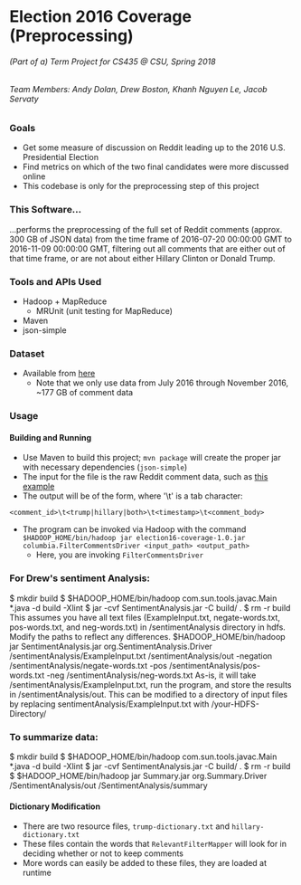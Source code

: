 # Election 2016 Coverage (Preprocessing)
###### (Part of a) Term Project for CS435 @ CSU, Spring 2018
###### Team Members: Andy Dolan, Drew Boston, Khanh Nguyen Le, Jacob Servaty

### Goals
* Get some measure of discussion on Reddit leading up to the 2016 U.S. Presidential Election
* Find metrics on which of the two final candidates were more discussed online
* This codebase is only for the preprocessing step of this project

### This Software...
...performs the preprocessing of the full set of Reddit comments (approx. 300 GB of JSON data) from the time frame of
2016-07-20 00:00:00 GMT to 2016-11-09 00:00:00 GMT, filtering out all comments that are
either out of that time frame, or are not about either Hillary Clinton or Donald Trump.
### Tools and APIs Used
* Hadoop + MapReduce
    * MRUnit (unit testing for MapReduce)
* Maven
* json-simple

### Dataset
* Available from [here](http://files.pushshift.io/reddit/comments/)
  * Note that we only use data from July 2016 through November 2016, ~177 GB of comment data

### Usage
#### Building and Running
* Use Maven to build this project; `mvn package` will create the proper jar with necessary dependencies (`json-simple`)
* The input for the file is the raw Reddit comment data, such as [this example](http://files.pushshift.io/reddit/comments/sample_data.json)
* The output will be of the form, where '\t' is a tab character:
```
<comment_id>\t<trump|hillary|both>\t<timestamp>\t<comment_body>
```
* The program can be invoked via Hadoop with the command `$HADOOP_HOME/bin/hadoop jar election16-coverage-1.0.jar columbia.FilterCommentsDriver <input_path> <output_path>`
  * Here, you are invoking `FilterCommentsDriver`
<h3>For Drew's sentiment Analysis:</h3>
$ mkdir build
$ $HADOOP_HOME/bin/hadoop com.sun.tools.javac.Main *.java -d build -Xlint
$ jar -cvf SentimentAnalysis.jar -C build/ .
$ rm -r build
This assumes you have all text files (ExampleInput.txt, negate-words.txt, pos-words.txt, and neg-words.txt) in /sentimentAnalysis directory in hdfs. Modify the paths to reflect any differences.
$HADOOP_HOME/bin/hadoop jar SentimentAnalysis.jar org.SentimentAnalysis.Driver /sentimentAnalysis/ExampleInput.txt /sentimentAnalysis/out -negation /sentimentAnalysis/negate-words.txt -pos /sentimentAnalysis/pos-words.txt -neg /sentimentAnalysis/neg-words.txt
As-is, it will take /sentimentAnalysis/ExampleInput.txt, run the program, and store the results in /sentimentAnalysis/out. This can be modified to a directory of input files by replacing sentimentAnalysis/ExampleInput.txt with /your-HDFS-Directory/
<h3>To summarize data:</h3>
$ mkdir build
$ $HADOOP_HOME/bin/hadoop com.sun.tools.javac.Main *.java -d build -Xlint
$ jar -cvf SentimentAnalysis.jar -C build/ .
$ rm -r build
$ $HADOOP_HOME/bin/hadoop jar Summary.jar org.Summary.Driver /SentimentAnalysis/out /SentimentAnalysis/summary

#### Dictionary Modification
* There are two resource files, `trump-dictionary.txt` and `hillary-dictionary.txt`
* These files contain the words that `RelevantFilterMapper` will look for in
deciding whether or not to keep comments
* More words can easily be added to these files, they are loaded at runtime
